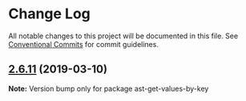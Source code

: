 # Change Log

All notable changes to this project will be documented in this file.
See [Conventional Commits](https://conventionalcommits.org) for commit guidelines.

## [2.6.11](https://gitlab.com/codsen/codsen/compare/ast-get-values-by-key@2.6.10...ast-get-values-by-key@2.6.11) (2019-03-10)

**Note:** Version bump only for package ast-get-values-by-key
